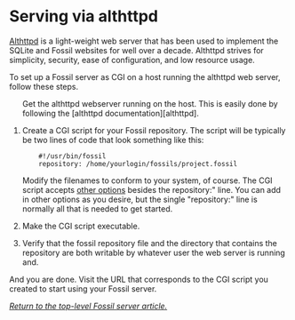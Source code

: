 # Serving via althttpd

[Althttpd][althttpd]
is a light-weight web server that has been used to implement the SQLite and
Fossil websites for well over a decade. Althttpd strives for simplicity,
security, ease of configuration, and low resource usage.

To set up a Fossil server as CGI on a host running the althttpd web
server, follow these steps.
<ol>
<li<p>Get the althttpd webserver running on the host.  This is easily
done by following the [althttpd documentation][althttpd].

<li><p>Create a CGI script for your Fossil repository.  The script will
be typically be two lines of code that look something like this:

~~~
    #!/usr/bin/fossil
    repository: /home/yourlogin/fossils/project.fossil
~~~

Modify the filenames to conform to your system, of course.  The
CGI script accepts [other options][cgi] besides the
repository:" line.  You can add in other options as you desire,
but the single "repository:" line is normally all that is needed
to get started.

<li><p>Make the CGI script executable.

<li><p>Verify that the fossil repository file and the directory that contains
the repository are both writable by whatever user the web server is
running and.
</ol>

And you are done.  Visit the URL that corresponds to the CGI script
you created to start using your Fossil server.

*[Return to the top-level Fossil server article.](../)*


[althttpd]:  https://sqlite.org/althttpd/
[cgi]:       ../../cgi.wiki
